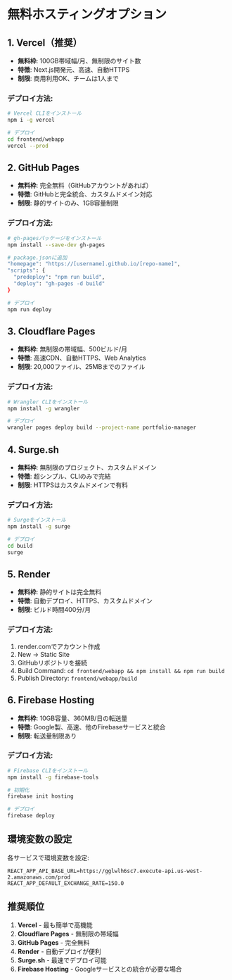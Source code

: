 # 無料ホスティングオプション

## 1. Vercel（推奨）
- **無料枠**: 100GB帯域幅/月、無制限のサイト数
- **特徴**: Next.js開発元、高速、自動HTTPS
- **制限**: 商用利用OK、チームは1人まで

### デプロイ方法:
```bash
# Vercel CLIをインストール
npm i -g vercel

# デプロイ
cd frontend/webapp
vercel --prod
```

## 2. GitHub Pages
- **無料枠**: 完全無料（GitHubアカウントがあれば）
- **特徴**: GitHubと完全統合、カスタムドメイン対応
- **制限**: 静的サイトのみ、1GB容量制限

### デプロイ方法:
```bash
# gh-pagesパッケージをインストール
npm install --save-dev gh-pages

# package.jsonに追加
"homepage": "https://[username].github.io/[repo-name]",
"scripts": {
  "predeploy": "npm run build",
  "deploy": "gh-pages -d build"
}

# デプロイ
npm run deploy
```

## 3. Cloudflare Pages
- **無料枠**: 無制限の帯域幅、500ビルド/月
- **特徴**: 高速CDN、自動HTTPS、Web Analytics
- **制限**: 20,000ファイル、25MBまでのファイル

### デプロイ方法:
```bash
# Wrangler CLIをインストール
npm install -g wrangler

# デプロイ
wrangler pages deploy build --project-name portfolio-manager
```

## 4. Surge.sh
- **無料枠**: 無制限のプロジェクト、カスタムドメイン
- **特徴**: 超シンプル、CLIのみで完結
- **制限**: HTTPSはカスタムドメインで有料

### デプロイ方法:
```bash
# Surgeをインストール
npm install -g surge

# デプロイ
cd build
surge
```

## 5. Render
- **無料枠**: 静的サイトは完全無料
- **特徴**: 自動デプロイ、HTTPS、カスタムドメイン
- **制限**: ビルド時間400分/月

### デプロイ方法:
1. render.comでアカウント作成
2. New → Static Site
3. GitHubリポジトリを接続
4. Build Command: `cd frontend/webapp && npm install && npm run build`
5. Publish Directory: `frontend/webapp/build`

## 6. Firebase Hosting
- **無料枠**: 10GB容量、360MB/日の転送量
- **特徴**: Google製、高速、他のFirebaseサービスと統合
- **制限**: 転送量制限あり

### デプロイ方法:
```bash
# Firebase CLIをインストール
npm install -g firebase-tools

# 初期化
firebase init hosting

# デプロイ
firebase deploy
```

## 環境変数の設定

各サービスで環境変数を設定:
```
REACT_APP_API_BASE_URL=https://gglwlh6sc7.execute-api.us-west-2.amazonaws.com/prod
REACT_APP_DEFAULT_EXCHANGE_RATE=150.0
```

## 推奨順位

1. **Vercel** - 最も簡単で高機能
2. **Cloudflare Pages** - 無制限の帯域幅
3. **GitHub Pages** - 完全無料
4. **Render** - 自動デプロイが便利
5. **Surge.sh** - 最速でデプロイ可能
6. **Firebase Hosting** - Googleサービスとの統合が必要な場合